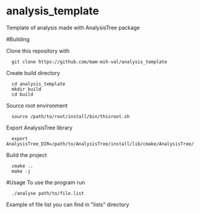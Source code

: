 # analysis_template
Template of analysis made with AnalysisTree package

#Building

Clone this repository with
```
  git clone https://github.com/mam-mih-val/analysis_template
```
Create build directory
```
  cd analysis_template
  mkdir build
  cd build
```
Source root environment
```
  source /path/to/root/install/bin/thisroot.sh
``` 
Export AnalysisTree library
```
  export AnalysisTree_DIR=/path/to/AnalysisTree/install/lib/cmake/AnalysisTree/
```
Build the project
```
  cmake ..
  make -j
```

#Usage
To use the program run
```
  ./analyse path/to/file.list
```
Example of file list you can find in "lists" directory
